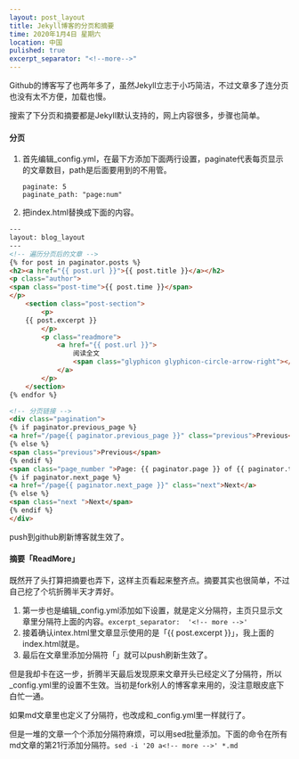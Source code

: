 ```yaml
---
layout: post_layout
title: Jekyll博客的分页和摘要
time: 2020年1月4日 星期六
location: 中国
pulished: true
excerpt_separator: "<!--more-->"
---
```






Github的博客写了也两年多了，虽然Jekyll立志于小巧简洁，不过文章多了连分页也没有太不方便，加载也慢。

搜索了下分页和摘要都是Jekyll默认支持的，网上内容很多，步骤也简单。

#### **分页**

1. 首先编辑_config.yml，在最下方添加下面两行设置，paginate代表每页显示的文章数目，path是后面要用到的不用管。

   ```
   paginate: 5
   paginate_path: "page:num"
   ```

   

2. 把index.html替换成下面的内容。

```html
---
layout: blog_layout
---
<!-- 遍历分页后的文章 -->
{% for post in paginator.posts %}
<h2><a href="{{ post.url }}">{{ post.title }}</a></h2>
<p class="author">
<span class="post-time">{{ post.time }}</span>
</p>
    <section class="post-section">
        <p>
    {{ post.excerpt }}
        </p>
        <p class="readmore">
            <a href="{{ post.url }}">
                阅读全文
                <span class="glyphicon glyphicon-circle-arrow-right"></span>
            </a>
        </p>
    </section>
{% endfor %}

<!-- 分页链接 -->
<div class="pagination">
{% if paginator.previous_page %}
<a href="/page{{ paginator.previous_page }}" class="previous">Previous</a>
{% else %}
<span class="previous">Previous</span>
{% endif %}
<span class="page_number ">Page: {{ paginator.page }} of {{ paginator.total_pages }}</span>
{% if paginator.next_page %}
<a href="/page{{ paginator.next_page }}" class="next">Next</a>
{% else %}
<span class="next ">Next</span>
{% endif %}
</div>

```

push到github刷新博客就生效了。

#### **摘要「ReadMore」**

既然开了头打算把摘要也弄下，这样主页看起来整齐点。摘要其实也很简单，不过自己挖了个坑折腾半天才弄好。

1. 第一步也是编辑_config.yml添加如下设置，就是定义分隔符，主页只显示文章里分隔符上面的内容。`excerpt_separator:  '<!-- more -->'`
2. 接着确认intex.html里文章显示使用的是「{{ post.excerpt }}」，我上面的index.html就是。
3. 最后在文章里添加分隔符「<!-- more -->」就可以push刷新生效了。

但是我却卡在这一步，折腾半天最后发现原来文章开头已经定义了分隔符，所以_config.yml里的设置不生效。当初是fork别人的博客拿来用的，没注意眼皮底下白忙一通。

如果md文章里也定义了分隔符，也改成和_config.yml里一样就行了。

但是一堆的文章一个个添加分隔符麻烦，可以用sed批量添加。下面的命令在所有md文章的第21行添加分隔符。`sed -i '20 a<!-- more -->' *.md`